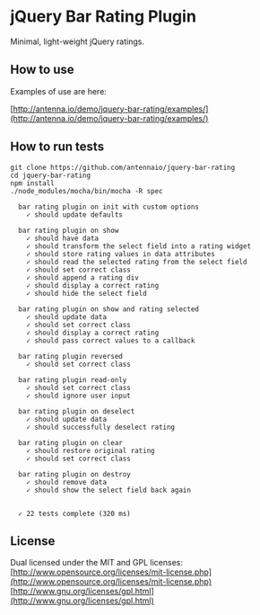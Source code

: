 jQuery Bar Rating Plugin
========================

Minimal, light-weight jQuery ratings.

How to use
----------

Examples of use are here:

[http://antenna.io/demo/jquery-bar-rating/examples/](http://antenna.io/demo/jquery-bar-rating/examples/)

How to run tests
----------------

```
git clone https://github.com/antennaio/jquery-bar-rating
cd jquery-bar-rating
npm install
./node_modules/mocha/bin/mocha -R spec

  bar rating plugin on init with custom options
    ✓ should update defaults

  bar rating plugin on show
    ✓ should have data
    ✓ should transform the select field into a rating widget
    ✓ should store rating values in data attributes
    ✓ should read the selected rating from the select field
    ✓ should set correct class
    ✓ should append a rating div
    ✓ should display a correct rating
    ✓ should hide the select field

  bar rating plugin on show and rating selected
    ✓ should update data
    ✓ should set correct class
    ✓ should display a correct rating
    ✓ should pass correct values to a callback

  bar rating plugin reversed
    ✓ should set correct class

  bar rating plugin read-only
    ✓ should set correct class
    ✓ should ignore user input

  bar rating plugin on deselect
    ✓ should update data
    ✓ should successfully deselect rating

  bar rating plugin on clear
    ✓ should restore original rating
    ✓ should set correct class

  bar rating plugin on destroy
    ✓ should remove data
    ✓ should show the select field back again


  ✓ 22 tests complete (320 ms)

```

License
-------

Dual licensed under the MIT and GPL licenses:<br />
[http://www.opensource.org/licenses/mit-license.php](http://www.opensource.org/licenses/mit-license.php)<br />
[http://www.gnu.org/licenses/gpl.html](http://www.gnu.org/licenses/gpl.html)
